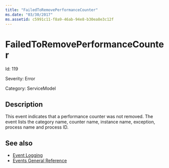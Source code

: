 ```yaml
---
title: "FailedToRemovePerformanceCounter"
ms.date: "03/30/2017"
ms.assetid: c5991c11-f8a9-46ab-94e8-b30ea8e3c12f
---
```

# FailedToRemovePerformanceCounter
Id: 119  
  
 Severity: Error  
  
 Category: ServiceModel  
  
## Description  
 This event indicates that a performance counter was not removed. The event lists the category name, counter name, instance name, exception, process name and process ID.  
  
## See also

- [Event Logging](../../../../../docs/framework/wcf/diagnostics/event-logging/index.md)
- [Events General Reference](../../../../../docs/framework/wcf/diagnostics/event-logging/events-general-reference.md)
